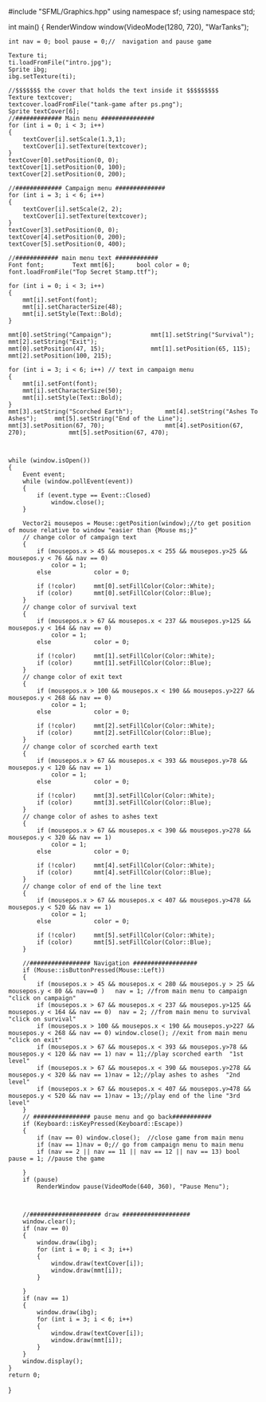 #include "SFML/Graphics.hpp"
using namespace sf;
using namespace std;

int main()
{
	RenderWindow window(VideoMode(1280, 720), "WarTanks");
	
	int nav = 0; bool pause = 0;//  navigation and pause game 

	Texture ti;
	ti.loadFromFile("intro.jpg"); 
	Sprite ibg;
	ibg.setTexture(ti);
	
	//$$$$$$$ the cover that holds the text inside it $$$$$$$$$
	Texture textcover; 
	textcover.loadFromFile("tank-game after ps.png");
	Sprite textCover[6];
	//############# Main menu ###############
	for (int i = 0; i < 3; i++)
	{
		textCover[i].setScale(1.3,1);
		textCover[i].setTexture(textcover);
	}
	textCover[0].setPosition(0, 0);
	textCover[1].setPosition(0, 100);
	textCover[2].setPosition(0, 200);
	
	//############# Campaign menu ############## 
	for (int i = 3; i < 6; i++) 
	{
		textCover[i].setScale(2, 2);
		textCover[i].setTexture(textcover);
	}
	textCover[3].setPosition(0, 0);
	textCover[4].setPosition(0, 200);
	textCover[5].setPosition(0, 400);

	//############ main menu text ############
	Font font;		  Text mmt[6];		bool color = 0;
	font.loadFromFile("Top Secret Stamp.ttf");

	for (int i = 0; i < 3; i++)
	{
		mmt[i].setFont(font);
		mmt[i].setCharacterSize(48);
		mmt[i].setStyle(Text::Bold);
	}

	mmt[0].setString("Campaign");			mmt[1].setString("Survival");		mmt[2].setString("Exit");
	mmt[0].setPosition(47, 15);				mmt[1].setPosition(65, 115);		mmt[2].setPosition(100, 215);

	for (int i = 3; i < 6; i++) // text in campaign menu
	{
		mmt[i].setFont(font);
		mmt[i].setCharacterSize(50);
		mmt[i].setStyle(Text::Bold);
	}
	mmt[3].setString("Scorched Earth");			mmt[4].setString("Ashes To Ashes");		mmt[5].setString("End of the Line");
	mmt[3].setPosition(67, 70);					mmt[4].setPosition(67, 270);			mmt[5].setPosition(67, 470);
	
	
	
	while (window.isOpen())
	{
		Event event;
		while (window.pollEvent(event))
		{
			if (event.type == Event::Closed)
				window.close();
		}

		Vector2i mousepos = Mouse::getPosition(window);//to get position of mouse relative to window "easier than {Mouse ms;}"
		// change color of campaign text
		{
			if (mousepos.x > 45 && mousepos.x < 255 && mousepos.y>25 && mousepos.y < 76 && nav == 0)
				color = 1;
			else 			color = 0;

			if (!color)		mmt[0].setFillColor(Color::White);
			if (color)		mmt[0].setFillColor(Color::Blue);
		}
		// change color of survival text
		{
			if (mousepos.x > 67 && mousepos.x < 237 && mousepos.y>125 && mousepos.y < 164 && nav == 0)
				color = 1;
			else 			color = 0;

			if (!color)		mmt[1].setFillColor(Color::White);
			if (color)		mmt[1].setFillColor(Color::Blue);
		}
		// change color of exit text
		{
			if (mousepos.x > 100 && mousepos.x < 190 && mousepos.y>227 && mousepos.y < 268 && nav == 0)
				color = 1;
			else            color = 0;

			if (!color)		mmt[2].setFillColor(Color::White);
			if (color)		mmt[2].setFillColor(Color::Blue);
		}
		// change color of scorched earth text
		{
			if (mousepos.x > 67 && mousepos.x < 393 && mousepos.y>78 && mousepos.y < 120 && nav == 1)
				color = 1;
			else 			color = 0;

			if (!color)		mmt[3].setFillColor(Color::White);
			if (color)		mmt[3].setFillColor(Color::Blue);
		}
		// change color of ashes to ashes text
		{
			if (mousepos.x > 67 && mousepos.x < 390 && mousepos.y>278 && mousepos.y < 320 && nav == 1)
				color = 1;
			else 			color = 0;

			if (!color)		mmt[4].setFillColor(Color::White);
			if (color)		mmt[4].setFillColor(Color::Blue);
		}
		// change color of end of the line text
		{
			if (mousepos.x > 67 && mousepos.x < 407 && mousepos.y>478 && mousepos.y < 520 && nav == 1)
				color = 1;
			else            color = 0;

			if (!color)		mmt[5].setFillColor(Color::White);
			if (color)		mmt[5].setFillColor(Color::Blue);
		}

		//################# Navigation ##################
		if (Mouse::isButtonPressed(Mouse::Left))
		{
			if (mousepos.x > 45 && mousepos.x < 280 && mousepos.y > 25 && mousepos.y < 80 && nav==0 )   nav = 1; //from main menu to campaign "click on campaign"
			if (mousepos.x > 67 && mousepos.x < 237 && mousepos.y>125 && mousepos.y < 164 && nav == 0)  nav = 2; //from main menu to survival "click on survival"
			if (mousepos.x > 100 && mousepos.x < 190 && mousepos.y>227 && mousepos.y < 268 && nav == 0) window.close(); //exit from main menu "click on exit"
			if (mousepos.x > 67 && mousepos.x < 393 && mousepos.y>78 && mousepos.y < 120 && nav == 1) nav = 11;//play scorched earth  "1st level"
			if (mousepos.x > 67 && mousepos.x < 390 && mousepos.y>278 && mousepos.y < 320 && nav == 1)nav = 12;//play ashes to ashes  "2nd level"
			if (mousepos.x > 67 && mousepos.x < 407 && mousepos.y>478 && mousepos.y < 520 && nav == 1)nav = 13;//play end of the line "3rd level"
		}
		// ################ pause menu and go back###########
		if (Keyboard::isKeyPressed(Keyboard::Escape))
		{
			if (nav == 0) window.close();  //close game from main menu
			if (nav == 1)nav = 0;// go from campaign menu to main menu
			if (nav == 2 || nav == 11 || nav == 12 || nav == 13) bool pause = 1; //pause the game

		}
		if (pause)
			RenderWindow pause(VideoMode(640, 360), "Pause Menu");

		
		
		//#################### draw ###################
		window.clear();
		if (nav == 0)
		{
			window.draw(ibg);
			for (int i = 0; i < 3; i++)
			{
				window.draw(textCover[i]);
				window.draw(mmt[i]);
			}
			
		}
		if (nav == 1)
		{
			window.draw(ibg);
			for (int i = 3; i < 6; i++)
			{
				window.draw(textCover[i]);
				window.draw(mmt[i]);
			}
		}
		window.display();
	}
	return 0;
}
